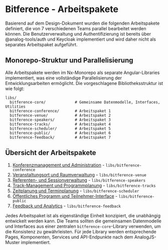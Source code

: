 # Bitference - Arbeitspakete

Basierend auf dem Design-Dokument wurden die folgenden Arbeitspakete definiert, die von 7 verschiedenen Teams parallel bearbeitet werden können. Die Benutzerverwaltung und Authentifizierung ist bereits über @analog-tools/auth und Keycloak implementiert und wird daher nicht als separates Arbeitspaket aufgeführt.

## Monorepo-Struktur und Parallelisierung

Alle Arbeitspakete werden im Nx-Monorepo als separate Angular-Libraries implementiert, was eine vollständige Parallelisierung der Entwicklungsarbeiten ermöglicht. Die vorgeschlagene Bibliotheksstruktur ist wie folgt:

```
libs/
  bitference-core/             # Gemeinsame Datenmodelle, Interfaces, Utilities
  bitference-conference/       # Arbeitspaket 1
  bitference-venue/            # Arbeitspaket 2
  bitference-speakers/         # Arbeitspaket 3
  bitference-tracks/           # Arbeitspaket 4
  bitference-scheduler/        # Arbeitspaket 5
  bitference-public/           # Arbeitspaket 6
  bitference-feedback/         # Arbeitspaket 7
```

## Übersicht der Arbeitspakete

1. [Konferenzmanagement und Administration](./arbeitspaket-1-konferenzmanagement.md) - `libs/bitference-conference`
2. [Veranstaltungsort und Raumverwaltung](./arbeitspaket-2-raumverwaltung.md) - `libs/bitference-venue`
3. [Referenten- und Sessionverwaltung](./arbeitspaket-3-referenten-session.md) - `libs/bitference-speakers`
4. [Track-Management und Programmplanung](./arbeitspaket-4-track-management.md) - `libs/bitference-tracks`
5. [Zeitplanung und Terminplanung](./arbeitspaket-5-zeitplanung.md) - `libs/bitference-scheduler`
6. [Öffentliches Programm und Teilnehmer-Interface](./arbeitspaket-6-teilnehmer-interface.md) - `libs/bitference-public`
7. [Feedback und Analytics](./arbeitspaket-7-feedback-analytics.md) - `libs/bitference-feedback`

Jedes Arbeitspaket ist als eigenständige Einheit konzipiert, die unabhängig entwickelt werden kann. Die Teams sollten die gemeinsamen Datenmodelle und Interfaces aus einer zentralen `bitference-core`-Library verwenden, um die Konsistenz zu gewährleisten. Für jede Library werden entsprechende Pages, Komponenten, Services und API-Endpunkte nach dem AnalogJS-Muster implementiert.
